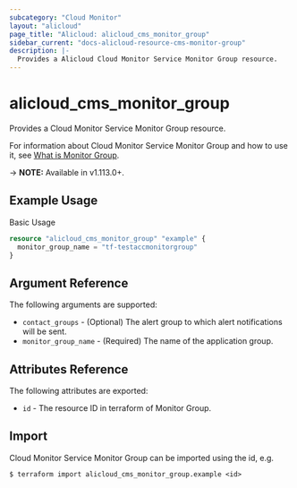 ```yaml
---
subcategory: "Cloud Monitor"
layout: "alicloud"
page_title: "Alicloud: alicloud_cms_monitor_group"
sidebar_current: "docs-alicloud-resource-cms-monitor-group"
description: |-
  Provides a Alicloud Cloud Monitor Service Monitor Group resource.
---
```


# alicloud\_cms\_monitor\_group

Provides a Cloud Monitor Service Monitor Group resource.

For information about Cloud Monitor Service Monitor Group and how to use it, see [What is Monitor Group](https://www.alibabacloud.com/help/en/doc-detail/115030.htm).

-> **NOTE:** Available in v1.113.0+.

## Example Usage

Basic Usage

```terraform
resource "alicloud_cms_monitor_group" "example" {
  monitor_group_name = "tf-testaccmonitorgroup"
}

```

## Argument Reference

The following arguments are supported:

* `contact_groups` - (Optional) The alert group to which alert notifications will be sent.
* `monitor_group_name` - (Required) The name of the application group.

## Attributes Reference

The following attributes are exported:

* `id` - The resource ID in terraform of Monitor Group.

## Import

Cloud Monitor Service Monitor Group can be imported using the id, e.g.

```
$ terraform import alicloud_cms_monitor_group.example <id>
```